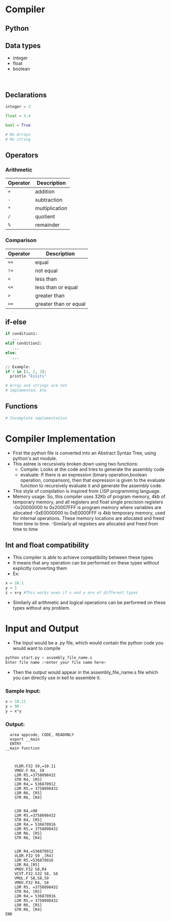 # Compiler

## Python


## Data types
- integer
- float
- boolean

</br>

## Declarations

```python
integer = 2

float = 3.4

bool = True

# No Arrays
# No string
```

## Operators

### Arithmetic
|Operator|Description|
|--------|-----------|
|`+`|addition|
|`-`|subtraction|
|`*`|multiplication|
|`/`|quotient|
|`%`|remainder|

### Comparison
|Operator|Description|
|--------|-----------|
|`==`|equal|
|`!=`|not equal|
|`<`|less than|
|`<=`|less than or equal|
|`>`|greater than|
|`>=`|greater than or equal|

<!-- ### Logical
|Operator|Description|
|--------|-----------|
|`and`|logical and|
|`or`|logical or|
|`not` or `!`|logical not| -->

<!-- ### Other
|Operator|Description|
|--------|-----------|
|`in`|Returns true if an element is in array|
|`..`|List expansion| -->



## if-else

```python
if condition1:
   ...
elif condition2:
   ...
else:
   ...

// Example:
if 3 in [1, 2, 3]:
  println "Exists"

# Array and strings are not
# implemented, btw

```




## Functions
```python
# Incomplete implementation
```


# Compiler Implementation
- First the python file is converted into an Abstract Syntax Tree, using python's ast module.
- This astree is recursively broken down using two functions: 
  - Compile: Looks at the code and tries to generate the assembly code
  - evaluate: If there is an expression (binary operation,boolean operation, comparison), then that expression is given to the evaluate function to recursively evaluate it and generate the assembly code.
- This style of compilation is inspired from LISP programming language.
- Memory usage: So, this compiler uses 32Kb of program memory, 4kb of temporary memory, and all registers and float single precision registers
  -0x20000000 to 0x20007FFF is program memory where variables are allocated
  -0xE0000000 to 0xE0000FFF is 4kb temporary memory, used for internal operations. These memory locations are allocated and freed from time to time.
  -Similarly all registers are allocated and freed from time to time

## Int and float compatibility
- This compiler is able to achieve compatibility between these types
- It means that any operation can be performed on these types without explicitly converting them
- Ex:
```python
x = 10.1
y = 1
z = x+y #This works even if x and y are of different types
```
- Similarly all arithmetic and logical operations can be performed on these types without any problem.

# Input and Output
- The Input would be a .py file, which would contain the python code you would want to compile
```bash
python start.py > assembly_file_name.s
Enter file name :<enter your file name here>
```
- Then the output would appear in the assembly_file_name.s file which you can directly use in keil to assemble it.

### Sample Input:
```python
x = 10.11
y = 90
y = x*y
```

### Output:
```arm
  area appcode, CODE, READONLY
  export __main
  ENTRY
__main function



    VLDR.F32 S9,=10.11
    VMOV.F R4, S9
    LDR R5,=3758098432
    STR R4, [R5]
    LDR R4,= 536870912
    LDR R5,= 3758098432
    LDR R6, [R5]
    STR R6, [R4]


    LDR R4,=90
    LDR R5,=3758098432
    STR R4, [R5]
    LDR R4,= 536870916
    LDR R5,= 3758098432
    LDR R6, [R5]
    STR R6, [R4]


    LDR R4,=536870912
    VLDR.F32 S9 ,[R4]
    LDR R5,=536870916
    LDR R4,[R5]
    VMOV.F32 S8,R4
    VCVT.F32.S32 S8, S8
    VMUL.F S8,S8,S9
    VMOV.F32 R4, S8
    LDR R5, =3758098432
    STR R4, [R5]
    LDR R4,= 536870916
    LDR R5,= 3758098432
    LDR R6, [R5]
    STR R6, [R4]
END
```
